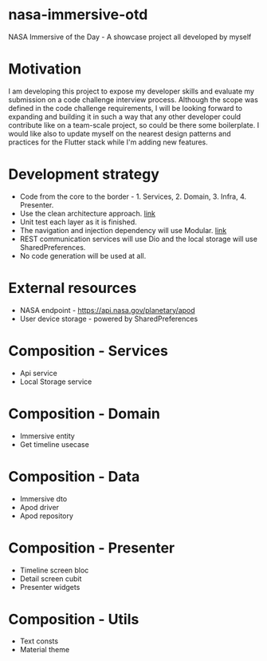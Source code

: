 # nasa-immersive-otd
NASA Immersive of the Day - A showcase project all developed by myself

# Motivation
I am developing this project to expose my developer skills and evaluate my submission on a code challenge interview process. Although the scope was defined in the code challenge requirements, I will be looking forward to expanding and building it in such a way that any other developer could contribute like on a team-scale project, so could be there some boilerplate. I would like also to update myself on the nearest design patterns and practices for the Flutter stack while I'm adding new features.

# Development strategy
- Code from the core to the border - 1. Services, 2. Domain, 3. Infra, 4. Presenter.
- Use the clean architecture approach. [link](https://github.com/Flutterando/Clean-Dart)
- Unit test each layer as it is finished.
- The navigation and injection dependency will use Modular. [link](https://pub.dev/packages/flutter_modular)
- REST communication services will use Dio and the local storage will use SharedPreferences.
- No code generation will be used at all.

# External resources
- NASA endpoint - https://api.nasa.gov/planetary/apod
- User device storage - powered by SharedPreferences

# Composition - Services
- Api service
- Local Storage service

# Composition - Domain
- Immersive entity
- Get timeline usecase

# Composition - Data
- Immersive dto
- Apod driver
- Apod repository

# Composition - Presenter
- Timeline screen bloc
- Detail screen cubit
- Presenter widgets

# Composition - Utils
- Text consts
- Material theme
